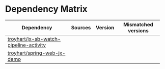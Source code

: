 # Dependency Matrix

Dependency | Sources | Version | Mismatched versions
---------- | ------- | ------- | -------------------
[troyhart/jx-sb-watch-pipeline-activity](https://github.com/troyhart/jx-sb-watch-pipeline-activity.git) |  | []() | 
[troyhart/spring-web-jx-demo](https://github.com/troyhart/spring-web-jx-demo.git) |  | []() | 
